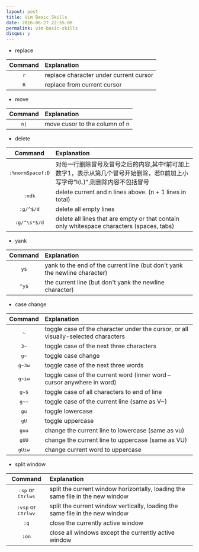 ```yaml
---
layout: post
title: Vim Basic Skills
date: 2016-06-27 22:55:08
permalink: vim-basic-skills
disqus: y
---
```




* replace

|Command|Explanation|
|:-----:|:----------|
|<kbd>r</kbd>|replace character under current cursor| 
|<kbd>R</kbd>|replace from current cursor| 

* move

|Command|Explanation|
|:-----:|:----------------|
|<kbd>n</kbd><kbd>\|</kbd>|move cusor to the column of n|

* delete

|Command   |Explanation|
|:--------:|:----------------|
|<kbd>:</kbd><kbd>%</kbd><kbd>n</kbd><kbd>o</kbd><kbd>r</kbd><kbd>m</kbd><kbd>Space</kbd><kbd>f</kbd><kbd>:</kbd><kbd>D</kbd>|对每一行删除冒号及冒号之后的内容,其中f前可加上数字1，表示从第几个冒号开始删除，若D前加上小写字母"l(L)",则删除内容不包括冒号|
|<kbd>:</kbd><kbd>n</kbd><kbd>d</kbd><kbd>k</kbd>|delete current and n lines above. (n + 1 lines in total)|
|<kbd>:</kbd><kbd>g</kbd><kbd>/</kbd><kbd>^</kbd><kbd>$</kbd><kbd>/</kbd><kbd>d</kbd>|delete all empty lines|
|<kbd>:</kbd><kbd>g</kbd><kbd>/</kbd><kbd>^</kbd><kbd>\\</kbd><kbd>s</kbd><kbd>*</kbd><kbd>$</kbd><kbd>/</kbd><kbd>d</kbd>|delete all lines that are empty or that contain only whitespace characters (spaces, tabs)|

* yank

|Command|Explanation|
|:-----:|:----------------|
|<kbd>y</kbd><kbd>$</kbd>|yank to the end of the current line (but don't yank the newline character)|
|<kbd>^</kbd><kbd>y</kbd><kbd>$</kbd>|the current line (but don't yank the newline character)|


* case change

|Command|Explanation|
|:-----:|:----------------|
|<kbd>~</kbd>|toggle case of the character under the cursor, or all visually-selected characters|
|<kbd>3</kbd><kbd>~</kbd>|toggle case of the next three characters|
|<kbd>g</kbd><kbd>~</kbd>|toggle case change|
|<kbd>g</kbd><kbd>~</kbd><kbd>3</kbd><kbd>w</kbd>|toggle case of the next three words|
|<kbd>g</kbd><kbd>~</kbd><kbd>i</kbd><kbd>w</kbd>|toggle case of the current word (inner word – cursor anywhere in word)|
|<kbd>g</kbd><kbd>~</kbd><kbd>$</kbd>|toggle case of all characters to end of line|
|<kbd>g</kbd><kbd>~</kbd><kbd>~</kbd>|toggle case of the current line (same as V~)|
|<kbd>g</kbd><kbd>u</kbd>|toggle lowercase|
|<kbd>g</kbd><kbd>U</kbd>|toggle uppercase|
|<kbd>g</kbd><kbd>u</kbd><kbd>u</kbd>|change the current line to lowercase (same as vu)|
|<kbd>g</kbd><kbd>U</kbd><kbd>U</kbd>|change the current line to uppercase (same as VU)|
|<kbd>g</kbd><kbd>U</kbd><kbd>i</kbd><kbd>w</kbd>|change current word to uppercase|

* split window

|Command|Explanation|
|:-----:|:----------------|
|<kbd>:</kbd><kbd>s</kbd><kbd>p</kbd> or <kbd>Ctrl</kbd><kbd>w</kbd><kbd>s</kbd>|split the current window horizontally, loading the same file in the new window|
|<kbd>:</kbd><kbd>v</kbd><kbd>s</kbd><kbd>p</kbd> or <kbd>Ctrl</kbd><kbd>w</kbd><kbd>v</kbd>|split the current window vertically, loading the same file in the new window|
|<kbd>:</kbd><kbd>q</kbd>|close the currently active window|
|<kbd>:</kbd><kbd>o</kbd><kbd>n</kbd>|close all windows except the currently active window|
